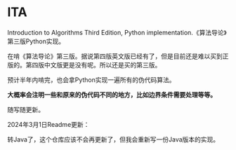 # ITA
Introduction to Algorithms Third Edition, Python implementation.《算法导论》第三版Python实现。

在啃《算法导论》第三版。据说第四版英文版已经有了，但是目前还是难以买到正版的。第四版中文版更是没有呢。所以还是买的第三版。

预计半年内啃完，也会拿Python实现一遍所有的伪代码算法。

**大概率会注明一些和原来的伪代码不同的地方，比如边界条件需要处理等等。**

随写随更新。

2024年3月1日Readme更新：

转Java了，这个仓库应该不会再更新了，但我会重新写一份Java版本的实现。
